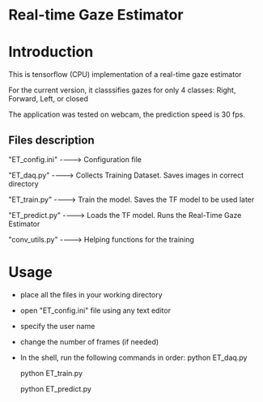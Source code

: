 # Real-time Gaze Estimator

# Introduction
This is tensorflow (CPU) implementation of a real-time gaze estimator

For the current version, it classsifies gazes for only 4 classes: Right, Forward, Left, or closed

The application was tested on webcam, the prediction speed is 30 fps.

## Files description
"ET_config.ini" ----> Configuration file

"ET_daq.py"     ----> Collects Training Dataset. Saves images in correct directory

"ET_train.py"   ----> Train the model. Saves the TF model to be used later

"ET_predict.py" ----> Loads the TF model. Runs the Real-Time Gaze Estimator

"conv_utils.py" ----> Helping functions for the training


# Usage
- place all the files in your working directory
- open "ET_config.ini" file using any text editor
- specify the user name 
- change the number of frames (if needed)
- In the shell, run the following commands in order:
	python ET_daq.py
	
	python ET_train.py
	
	python ET_predict.py

